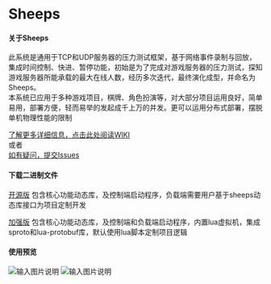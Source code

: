 # Sheeps



#### 关于Sheeps

此系统是通用于TCP和UDP服务器的压力测试框架，基于网络事件录制与回放，集成时间控制、快进、暂停功能，初始是为了完成对游戏服务器的压力测试，探知游戏服务器所能承载的最大在线人数，经历多次迭代，最终演化成型，并命名为Sheeps。  
本系统已应用于多种游戏项目，棋牌、角色扮演等，对大部分项目运用良好，简单易用，部署方便，轻而易举的发起成千上万的并发。更可以运用分布式部署，摆脱单机物理性能的限制

[了解更多详细信息，点击此处阅读WIKI](https://gitee.com/lutianming/Sheeps/wikis/pages)  
或者  
[如有疑问，提交Issues](https://gitee.com/lutianming/Sheeps/issues)

#### 下载二进制文件
[开源版](https://gitee.com/lutianming/Sheeps/releases)
包含核心功能动态库，及控制端启动程序，负载端需要用户基于sheeps动态库接口为项目定制开发  

[加强版](http://www.supersheeps.cn/)
包含核心功能动态库，及控制端和负载端启动程序，内置lua虚拟机，集成sproto和lua-protobuf库，默认使用lua脚本定制项目逻辑

#### 使用预览

![输入图片说明](https://images.gitee.com/uploads/images/2021/0516/174654_4447df60_1564139.png "屏幕截图.png")
![输入图片说明](https://images.gitee.com/uploads/images/2021/0516/174911_be63afe7_1564139.png "屏幕截图.png")